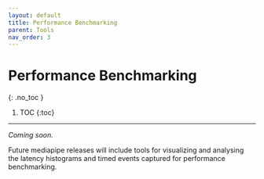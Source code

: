 ```yaml
---
layout: default
title: Performance Benchmarking
parent: Tools
nav_order: 3
---
```


# Performance Benchmarking
{: .no_toc }

1. TOC
{:toc}
---

*Coming soon.*

Future mediapipe releases will include tools for visualizing and analysing the
latency histograms and timed events captured for performance benchmarking.
